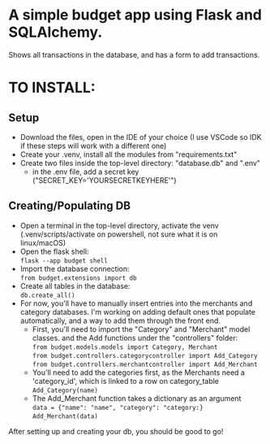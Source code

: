 # A simple budget app using Flask and SQLAlchemy.

Shows all transactions in the database, and has a form to add transactions.


# TO INSTALL:

## Setup
- Download the files, open in the IDE of your choice (I use VSCode so IDK if these steps will work with a different one)
- Create your .venv, install all the modules from "requirements.txt"
- Create two files inside the top-level directory: "database.db" and ".env"
    - in the .env file, add a secret key ("SECRET_KEY='YOURSECRETKEYHERE'")

## Creating/Populating DB
- Open a terminal in the top-level directory, activate the venv (.venv/scripts/activate on powershell, not sure what it is on linux/macOS)
- Open the flask shell:\
      `flask --app budget shell`
- Import the database connection:\
      `from budget.extensions import db`
- Create all tables in the database:\
      `db.create_all()`
- For now, you'll have to manually insert entries into the merchants and category databases. I'm working on adding default ones that populate automatically, and a way to add them through the front end.
  - First, you'll need to import the "Category" and "Merchant" model classes. and the Add functions under the "controllers" folder:\
        `from budget.models.models import Category, Merchant`\
        `from budget.controllers.categorycontroller import Add_Category`\
        `from budget.controllers.merchantcontroller import Add_Merchant`
  - You'll need to add the categories first, as the Merchants need a 'category_id', which is linked to a row on category_table\
        `Add_Category(name)`
  - The Add_Merchant function takes a dictionary as an argument\
        `data = {"name": "name", "category": "category:}`\
        `Add_Merchant(data)`


After setting up and creating your db, you should be good to go!
